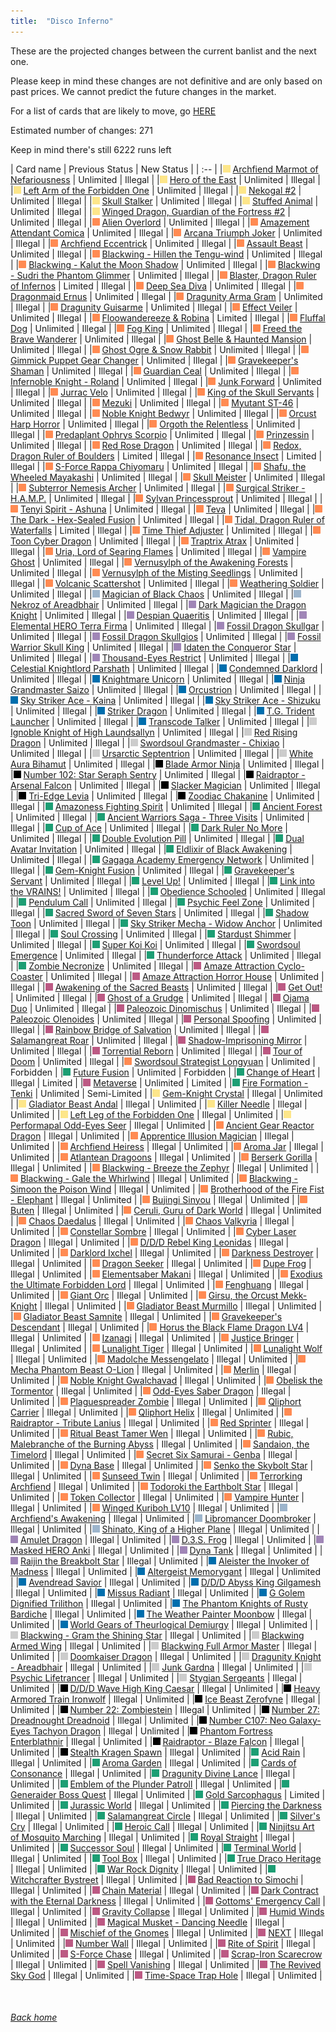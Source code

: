 ```yaml
---
title:  "Disco Inferno"
---
```


These are the projected changes between the current banlist and the next one.

Please keep in mind these changes are not definitive and are only based on past prices. We cannot predict the future changes in the market.

For a list of cards that are likely to move, go [HERE](closeprices)

Estimated number of changes: 271

Keep in mind there's still 6222 runs left

| Card name | Previous Status | New Status |
| :-- |
|<img src="assets/vanilla.png" alt="Normal Monster" width="12" height="12"/> [Archfiend Marmot of Nefariousness](https://db.ygoprodeck.com/card/?search=Archfiend%20Marmot%20of%20Nefariousness) | Unlimited | Illegal |
|<img src="assets/vanilla.png" alt="Normal Monster" width="12" height="12"/> [Hero of the East](https://db.ygoprodeck.com/card/?search=Hero%20of%20the%20East) | Unlimited | Illegal |
|<img src="assets/vanilla.png" alt="Normal Monster" width="12" height="12"/> [Left Arm of the Forbidden One](https://db.ygoprodeck.com/card/?search=Left%20Arm%20of%20the%20Forbidden%20One) | Unlimited | Illegal |
|<img src="assets/vanilla.png" alt="Normal Monster" width="12" height="12"/> [Nekogal #2](https://db.ygoprodeck.com/card/?search=Nekogal%20#2) | Unlimited | Illegal |
|<img src="assets/vanilla.png" alt="Normal Monster" width="12" height="12"/> [Skull Stalker](https://db.ygoprodeck.com/card/?search=Skull%20Stalker) | Unlimited | Illegal |
|<img src="assets/vanilla.png" alt="Normal Monster" width="12" height="12"/> [Stuffed Animal](https://db.ygoprodeck.com/card/?search=Stuffed%20Animal) | Unlimited | Illegal |
|<img src="assets/vanilla.png" alt="Normal Monster" width="12" height="12"/> [Winged Dragon, Guardian of the Fortress #2](https://db.ygoprodeck.com/card/?search=Winged%20Dragon,%20Guardian%20of%20the%20Fortress%20#2) | Unlimited | Illegal |
|<img src="assets/effect.png" alt="Effect Monster" width="12" height="12"/> [Alien Overlord](https://db.ygoprodeck.com/card/?search=Alien%20Overlord) | Unlimited | Illegal |
|<img src="assets/effect.png" alt="Effect Monster" width="12" height="12"/> [Amazement Attendant Comica](https://db.ygoprodeck.com/card/?search=Amazement%20Attendant%20Comica) | Unlimited | Illegal |
|<img src="assets/effect.png" alt="Effect Monster" width="12" height="12"/> [Arcana Triumph Joker](https://db.ygoprodeck.com/card/?search=Arcana%20Triumph%20Joker) | Unlimited | Illegal |
|<img src="assets/effect.png" alt="Effect Monster" width="12" height="12"/> [Archfiend Eccentrick](https://db.ygoprodeck.com/card/?search=Archfiend%20Eccentrick) | Unlimited | Illegal |
|<img src="assets/effect.png" alt="Effect Monster" width="12" height="12"/> [Assault Beast](https://db.ygoprodeck.com/card/?search=Assault%20Beast) | Unlimited | Illegal |
|<img src="assets/effect.png" alt="Effect Monster" width="12" height="12"/> [Blackwing - Hillen the Tengu-wind](https://db.ygoprodeck.com/card/?search=Blackwing%20-%20Hillen%20the%20Tengu-wind) | Unlimited | Illegal |
|<img src="assets/effect.png" alt="Effect Monster" width="12" height="12"/> [Blackwing - Kalut the Moon Shadow](https://db.ygoprodeck.com/card/?search=Blackwing%20-%20Kalut%20the%20Moon%20Shadow) | Unlimited | Illegal |
|<img src="assets/effect.png" alt="Effect Monster" width="12" height="12"/> [Blackwing - Sudri the Phantom Glimmer](https://db.ygoprodeck.com/card/?search=Blackwing%20-%20Sudri%20the%20Phantom%20Glimmer) | Unlimited | Illegal |
|<img src="assets/effect.png" alt="Effect Monster" width="12" height="12"/> [Blaster, Dragon Ruler of Infernos](https://db.ygoprodeck.com/card/?search=Blaster,%20Dragon%20Ruler%20of%20Infernos) | Limited | Illegal |
|<img src="assets/effect.png" alt="Effect Monster" width="12" height="12"/> [Deep Sea Diva](https://db.ygoprodeck.com/card/?search=Deep%20Sea%20Diva) | Unlimited | Illegal |
|<img src="assets/effect.png" alt="Effect Monster" width="12" height="12"/> [Dragonmaid Ernus](https://db.ygoprodeck.com/card/?search=Dragonmaid%20Ernus) | Unlimited | Illegal |
|<img src="assets/effect.png" alt="Effect Monster" width="12" height="12"/> [Dragunity Arma Gram](https://db.ygoprodeck.com/card/?search=Dragunity%20Arma%20Gram) | Unlimited | Illegal |
|<img src="assets/effect.png" alt="Effect Monster" width="12" height="12"/> [Dragunity Guisarme](https://db.ygoprodeck.com/card/?search=Dragunity%20Guisarme) | Unlimited | Illegal |
|<img src="assets/effect.png" alt="Effect Monster" width="12" height="12"/> [Effect Veiler](https://db.ygoprodeck.com/card/?search=Effect%20Veiler) | Unlimited | Illegal |
|<img src="assets/effect.png" alt="Effect Monster" width="12" height="12"/> [Floowandereeze & Robina](https://db.ygoprodeck.com/card/?search=Floowandereeze%20%26%20Robina) | Limited | Illegal |
|<img src="assets/effect.png" alt="Effect Monster" width="12" height="12"/> [Fluffal Dog](https://db.ygoprodeck.com/card/?search=Fluffal%20Dog) | Unlimited | Illegal |
|<img src="assets/effect.png" alt="Effect Monster" width="12" height="12"/> [Fog King](https://db.ygoprodeck.com/card/?search=Fog%20King) | Unlimited | Illegal |
|<img src="assets/effect.png" alt="Effect Monster" width="12" height="12"/> [Freed the Brave Wanderer](https://db.ygoprodeck.com/card/?search=Freed%20the%20Brave%20Wanderer) | Unlimited | Illegal |
|<img src="assets/effect.png" alt="Effect Monster" width="12" height="12"/> [Ghost Belle & Haunted Mansion](https://db.ygoprodeck.com/card/?search=Ghost%20Belle%20%26%20Haunted%20Mansion) | Unlimited | Illegal |
|<img src="assets/effect.png" alt="Effect Monster" width="12" height="12"/> [Ghost Ogre & Snow Rabbit](https://db.ygoprodeck.com/card/?search=Ghost%20Ogre%20%26%20Snow%20Rabbit) | Unlimited | Illegal |
|<img src="assets/effect.png" alt="Effect Monster" width="12" height="12"/> [Gimmick Puppet Gear Changer](https://db.ygoprodeck.com/card/?search=Gimmick%20Puppet%20Gear%20Changer) | Unlimited | Illegal |
|<img src="assets/effect.png" alt="Effect Monster" width="12" height="12"/> [Gravekeeper's Shaman](https://db.ygoprodeck.com/card/?search=Gravekeeper's%20Shaman) | Unlimited | Illegal |
|<img src="assets/effect.png" alt="Effect Monster" width="12" height="12"/> [Guardian Ceal](https://db.ygoprodeck.com/card/?search=Guardian%20Ceal) | Unlimited | Illegal |
|<img src="assets/effect.png" alt="Effect Monster" width="12" height="12"/> [Infernoble Knight - Roland](https://db.ygoprodeck.com/card/?search=Infernoble%20Knight%20-%20Roland) | Unlimited | Illegal |
|<img src="assets/effect.png" alt="Effect Monster" width="12" height="12"/> [Junk Forward](https://db.ygoprodeck.com/card/?search=Junk%20Forward) | Unlimited | Illegal |
|<img src="assets/effect.png" alt="Effect Monster" width="12" height="12"/> [Jurrac Velo](https://db.ygoprodeck.com/card/?search=Jurrac%20Velo) | Unlimited | Illegal |
|<img src="assets/effect.png" alt="Effect Monster" width="12" height="12"/> [King of the Skull Servants](https://db.ygoprodeck.com/card/?search=King%20of%20the%20Skull%20Servants) | Unlimited | Illegal |
|<img src="assets/effect.png" alt="Effect Monster" width="12" height="12"/> [Mezuki](https://db.ygoprodeck.com/card/?search=Mezuki) | Unlimited | Illegal |
|<img src="assets/effect.png" alt="Effect Monster" width="12" height="12"/> [Myutant ST-46](https://db.ygoprodeck.com/card/?search=Myutant%20ST-46) | Unlimited | Illegal |
|<img src="assets/effect.png" alt="Effect Monster" width="12" height="12"/> [Noble Knight Bedwyr](https://db.ygoprodeck.com/card/?search=Noble%20Knight%20Bedwyr) | Unlimited | Illegal |
|<img src="assets/effect.png" alt="Effect Monster" width="12" height="12"/> [Orcust Harp Horror](https://db.ygoprodeck.com/card/?search=Orcust%20Harp%20Horror) | Unlimited | Illegal |
|<img src="assets/effect.png" alt="Effect Monster" width="12" height="12"/> [Orgoth the Relentless](https://db.ygoprodeck.com/card/?search=Orgoth%20the%20Relentless) | Unlimited | Illegal |
|<img src="assets/effect.png" alt="Effect Monster" width="12" height="12"/> [Predaplant Ophrys Scorpio](https://db.ygoprodeck.com/card/?search=Predaplant%20Ophrys%20Scorpio) | Unlimited | Illegal |
|<img src="assets/effect.png" alt="Effect Monster" width="12" height="12"/> [Prinzessin](https://db.ygoprodeck.com/card/?search=Prinzessin) | Unlimited | Illegal |
|<img src="assets/effect.png" alt="Effect Monster" width="12" height="12"/> [Red Rose Dragon](https://db.ygoprodeck.com/card/?search=Red%20Rose%20Dragon) | Unlimited | Illegal |
|<img src="assets/effect.png" alt="Effect Monster" width="12" height="12"/> [Redox, Dragon Ruler of Boulders](https://db.ygoprodeck.com/card/?search=Redox,%20Dragon%20Ruler%20of%20Boulders) | Limited | Illegal |
|<img src="assets/effect.png" alt="Effect Monster" width="12" height="12"/> [Resonance Insect](https://db.ygoprodeck.com/card/?search=Resonance%20Insect) | Limited | Illegal |
|<img src="assets/effect.png" alt="Effect Monster" width="12" height="12"/> [S-Force Rappa Chiyomaru](https://db.ygoprodeck.com/card/?search=S-Force%20Rappa%20Chiyomaru) | Unlimited | Illegal |
|<img src="assets/effect.png" alt="Effect Monster" width="12" height="12"/> [Shafu, the Wheeled Mayakashi](https://db.ygoprodeck.com/card/?search=Shafu,%20the%20Wheeled%20Mayakashi) | Unlimited | Illegal |
|<img src="assets/effect.png" alt="Effect Monster" width="12" height="12"/> [Skull Meister](https://db.ygoprodeck.com/card/?search=Skull%20Meister) | Unlimited | Illegal |
|<img src="assets/effect.png" alt="Effect Monster" width="12" height="12"/> [Subterror Nemesis Archer](https://db.ygoprodeck.com/card/?search=Subterror%20Nemesis%20Archer) | Unlimited | Illegal |
|<img src="assets/effect.png" alt="Effect Monster" width="12" height="12"/> [Surgical Striker - H.A.M.P.](https://db.ygoprodeck.com/card/?search=Surgical%20Striker%20-%20H.A.M.P.) | Unlimited | Illegal |
|<img src="assets/effect.png" alt="Effect Monster" width="12" height="12"/> [Sylvan Princessprout](https://db.ygoprodeck.com/card/?search=Sylvan%20Princessprout) | Unlimited | Illegal |
|<img src="assets/effect.png" alt="Effect Monster" width="12" height="12"/> [Tenyi Spirit - Ashuna](https://db.ygoprodeck.com/card/?search=Tenyi%20Spirit%20-%20Ashuna) | Unlimited | Illegal |
|<img src="assets/effect.png" alt="Effect Monster" width="12" height="12"/> [Teva](https://db.ygoprodeck.com/card/?search=Teva) | Unlimited | Illegal |
|<img src="assets/effect.png" alt="Effect Monster" width="12" height="12"/> [The Dark - Hex-Sealed Fusion](https://db.ygoprodeck.com/card/?search=The%20Dark%20-%20Hex-Sealed%20Fusion) | Unlimited | Illegal |
|<img src="assets/effect.png" alt="Effect Monster" width="12" height="12"/> [Tidal, Dragon Ruler of Waterfalls](https://db.ygoprodeck.com/card/?search=Tidal,%20Dragon%20Ruler%20of%20Waterfalls) | Limited | Illegal |
|<img src="assets/effect.png" alt="Effect Monster" width="12" height="12"/> [Time Thief Adjuster](https://db.ygoprodeck.com/card/?search=Time%20Thief%20Adjuster) | Unlimited | Illegal |
|<img src="assets/effect.png" alt="Effect Monster" width="12" height="12"/> [Toon Cyber Dragon](https://db.ygoprodeck.com/card/?search=Toon%20Cyber%20Dragon) | Unlimited | Illegal |
|<img src="assets/effect.png" alt="Effect Monster" width="12" height="12"/> [Traptrix Atrax](https://db.ygoprodeck.com/card/?search=Traptrix%20Atrax) | Unlimited | Illegal |
|<img src="assets/effect.png" alt="Effect Monster" width="12" height="12"/> [Uria, Lord of Searing Flames](https://db.ygoprodeck.com/card/?search=Uria,%20Lord%20of%20Searing%20Flames) | Unlimited | Illegal |
|<img src="assets/effect.png" alt="Effect Monster" width="12" height="12"/> [Vampire Ghost](https://db.ygoprodeck.com/card/?search=Vampire%20Ghost) | Unlimited | Illegal |
|<img src="assets/effect.png" alt="Effect Monster" width="12" height="12"/> [Vernusylph of the Awakening Forests](https://db.ygoprodeck.com/card/?search=Vernusylph%20of%20the%20Awakening%20Forests) | Unlimited | Illegal |
|<img src="assets/effect.png" alt="Effect Monster" width="12" height="12"/> [Vernusylph of the Misting Seedlings](https://db.ygoprodeck.com/card/?search=Vernusylph%20of%20the%20Misting%20Seedlings) | Unlimited | Illegal |
|<img src="assets/effect.png" alt="Effect Monster" width="12" height="12"/> [Volcanic Scattershot](https://db.ygoprodeck.com/card/?search=Volcanic%20Scattershot) | Unlimited | Illegal |
|<img src="assets/effect.png" alt="Effect Monster" width="12" height="12"/> [Weathering Soldier](https://db.ygoprodeck.com/card/?search=Weathering%20Soldier) | Unlimited | Illegal |
|<img src="assets/ritual.png" alt="Ritual Monster" width="12" height="12"/> [Magician of Black Chaos](https://db.ygoprodeck.com/card/?search=Magician%20of%20Black%20Chaos) | Unlimited | Illegal |
|<img src="assets/ritual.png" alt="Ritual Monster" width="12" height="12"/> [Nekroz of Areadbhair](https://db.ygoprodeck.com/card/?search=Nekroz%20of%20Areadbhair) | Unlimited | Illegal |
|<img src="assets/fusion.png" alt="XYZ Fusion" width="12" height="12"/> [Dark Magician the Dragon Knight](https://db.ygoprodeck.com/card/?search=Dark%20Magician%20the%20Dragon%20Knight) | Unlimited | Illegal |
|<img src="assets/fusion.png" alt="XYZ Fusion" width="12" height="12"/> [Despian Quaeritis](https://db.ygoprodeck.com/card/?search=Despian%20Quaeritis) | Unlimited | Illegal |
|<img src="assets/fusion.png" alt="XYZ Fusion" width="12" height="12"/> [Elemental HERO Terra Firma](https://db.ygoprodeck.com/card/?search=Elemental%20HERO%20Terra%20Firma) | Unlimited | Illegal |
|<img src="assets/fusion.png" alt="XYZ Fusion" width="12" height="12"/> [Fossil Dragon Skullgar](https://db.ygoprodeck.com/card/?search=Fossil%20Dragon%20Skullgar) | Unlimited | Illegal |
|<img src="assets/fusion.png" alt="XYZ Fusion" width="12" height="12"/> [Fossil Dragon Skullgios](https://db.ygoprodeck.com/card/?search=Fossil%20Dragon%20Skullgios) | Unlimited | Illegal |
|<img src="assets/fusion.png" alt="XYZ Fusion" width="12" height="12"/> [Fossil Warrior Skull King](https://db.ygoprodeck.com/card/?search=Fossil%20Warrior%20Skull%20King) | Unlimited | Illegal |
|<img src="assets/fusion.png" alt="XYZ Fusion" width="12" height="12"/> [Idaten the Conqueror Star](https://db.ygoprodeck.com/card/?search=Idaten%20the%20Conqueror%20Star) | Unlimited | Illegal |
|<img src="assets/fusion.png" alt="XYZ Fusion" width="12" height="12"/> [Thousand-Eyes Restrict](https://db.ygoprodeck.com/card/?search=Thousand-Eyes%20Restrict) | Unlimited | Illegal |
|<img src="assets/link.png" alt="Link Monster" width="12" height="12"/> [Celestial Knightlord Parshath](https://db.ygoprodeck.com/card/?search=Celestial%20Knightlord%20Parshath) | Unlimited | Illegal |
|<img src="assets/link.png" alt="Link Monster" width="12" height="12"/> [Condemned Darklord](https://db.ygoprodeck.com/card/?search=Condemned%20Darklord) | Unlimited | Illegal |
|<img src="assets/link.png" alt="Link Monster" width="12" height="12"/> [Knightmare Unicorn](https://db.ygoprodeck.com/card/?search=Knightmare%20Unicorn) | Unlimited | Illegal |
|<img src="assets/link.png" alt="Link Monster" width="12" height="12"/> [Ninja Grandmaster Saizo](https://db.ygoprodeck.com/card/?search=Ninja%20Grandmaster%20Saizo) | Unlimited | Illegal |
|<img src="assets/link.png" alt="Link Monster" width="12" height="12"/> [Orcustrion](https://db.ygoprodeck.com/card/?search=Orcustrion) | Unlimited | Illegal |
|<img src="assets/link.png" alt="Link Monster" width="12" height="12"/> [Sky Striker Ace - Kaina](https://db.ygoprodeck.com/card/?search=Sky%20Striker%20Ace%20-%20Kaina) | Unlimited | Illegal |
|<img src="assets/link.png" alt="Link Monster" width="12" height="12"/> [Sky Striker Ace - Shizuku](https://db.ygoprodeck.com/card/?search=Sky%20Striker%20Ace%20-%20Shizuku) | Unlimited | Illegal |
|<img src="assets/link.png" alt="Link Monster" width="12" height="12"/> [Striker Dragon](https://db.ygoprodeck.com/card/?search=Striker%20Dragon) | Unlimited | Illegal |
|<img src="assets/link.png" alt="Link Monster" width="12" height="12"/> [T.G. Trident Launcher](https://db.ygoprodeck.com/card/?search=T.G.%20Trident%20Launcher) | Unlimited | Illegal |
|<img src="assets/link.png" alt="Link Monster" width="12" height="12"/> [Transcode Talker](https://db.ygoprodeck.com/card/?search=Transcode%20Talker) | Unlimited | Illegal |
|<img src="assets/synchro.png" alt="Synchro Monster" width="12" height="12"/> [Ignoble Knight of High Laundsallyn](https://db.ygoprodeck.com/card/?search=Ignoble%20Knight%20of%20High%20Laundsallyn) | Unlimited | Illegal |
|<img src="assets/synchro.png" alt="Synchro Monster" width="12" height="12"/> [Red Rising Dragon](https://db.ygoprodeck.com/card/?search=Red%20Rising%20Dragon) | Unlimited | Illegal |
|<img src="assets/synchro.png" alt="Synchro Monster" width="12" height="12"/> [Swordsoul Grandmaster - Chixiao](https://db.ygoprodeck.com/card/?search=Swordsoul%20Grandmaster%20-%20Chixiao) | Unlimited | Illegal |
|<img src="assets/synchro.png" alt="Synchro Monster" width="12" height="12"/> [Ursarctic Septentrion](https://db.ygoprodeck.com/card/?search=Ursarctic%20Septentrion) | Unlimited | Illegal |
|<img src="assets/synchro.png" alt="Synchro Monster" width="12" height="12"/> [White Aura Bihamut](https://db.ygoprodeck.com/card/?search=White%20Aura%20Bihamut) | Unlimited | Illegal |
|<img src="assets/xyz.png" alt="XYZ Monster" width="12" height="12"/> [Blade Armor Ninja](https://db.ygoprodeck.com/card/?search=Blade%20Armor%20Ninja) | Unlimited | Illegal |
|<img src="assets/xyz.png" alt="XYZ Monster" width="12" height="12"/> [Number 102: Star Seraph Sentry](https://db.ygoprodeck.com/card/?search=Number%20102:%20Star%20Seraph%20Sentry) | Unlimited | Illegal |
|<img src="assets/xyz.png" alt="XYZ Monster" width="12" height="12"/> [Raidraptor - Arsenal Falcon](https://db.ygoprodeck.com/card/?search=Raidraptor%20-%20Arsenal%20Falcon) | Unlimited | Illegal |
|<img src="assets/xyz.png" alt="XYZ Monster" width="12" height="12"/> [Slacker Magician](https://db.ygoprodeck.com/card/?search=Slacker%20Magician) | Unlimited | Illegal |
|<img src="assets/xyz.png" alt="XYZ Monster" width="12" height="12"/> [Tri-Edge Levia](https://db.ygoprodeck.com/card/?search=Tri-Edge%20Levia) | Unlimited | Illegal |
|<img src="assets/xyz.png" alt="XYZ Monster" width="12" height="12"/> [Zoodiac Chakanine](https://db.ygoprodeck.com/card/?search=Zoodiac%20Chakanine) | Unlimited | Illegal |
|<img src="assets/spell.png" alt="Spell" width="12" height="12"/> [Amazoness Fighting Spirit](https://db.ygoprodeck.com/card/?search=Amazoness%20Fighting%20Spirit) | Unlimited | Illegal |
|<img src="assets/spell.png" alt="Spell" width="12" height="12"/> [Ancient Forest](https://db.ygoprodeck.com/card/?search=Ancient%20Forest) | Unlimited | Illegal |
|<img src="assets/spell.png" alt="Spell" width="12" height="12"/> [Ancient Warriors Saga - Three Visits](https://db.ygoprodeck.com/card/?search=Ancient%20Warriors%20Saga%20-%20Three%20Visits) | Unlimited | Illegal |
|<img src="assets/spell.png" alt="Spell" width="12" height="12"/> [Cup of Ace](https://db.ygoprodeck.com/card/?search=Cup%20of%20Ace) | Unlimited | Illegal |
|<img src="assets/spell.png" alt="Spell" width="12" height="12"/> [Dark Ruler No More](https://db.ygoprodeck.com/card/?search=Dark%20Ruler%20No%20More) | Unlimited | Illegal |
|<img src="assets/spell.png" alt="Spell" width="12" height="12"/> [Double Evolution Pill](https://db.ygoprodeck.com/card/?search=Double%20Evolution%20Pill) | Unlimited | Illegal |
|<img src="assets/spell.png" alt="Spell" width="12" height="12"/> [Dual Avatar Invitation](https://db.ygoprodeck.com/card/?search=Dual%20Avatar%20Invitation) | Unlimited | Illegal |
|<img src="assets/spell.png" alt="Spell" width="12" height="12"/> [Eldlixir of Black Awakening](https://db.ygoprodeck.com/card/?search=Eldlixir%20of%20Black%20Awakening) | Unlimited | Illegal |
|<img src="assets/spell.png" alt="Spell" width="12" height="12"/> [Gagaga Academy Emergency Network](https://db.ygoprodeck.com/card/?search=Gagaga%20Academy%20Emergency%20Network) | Unlimited | Illegal |
|<img src="assets/spell.png" alt="Spell" width="12" height="12"/> [Gem-Knight Fusion](https://db.ygoprodeck.com/card/?search=Gem-Knight%20Fusion) | Unlimited | Illegal |
|<img src="assets/spell.png" alt="Spell" width="12" height="12"/> [Gravekeeper's Servant](https://db.ygoprodeck.com/card/?search=Gravekeeper's%20Servant) | Unlimited | Illegal |
|<img src="assets/spell.png" alt="Spell" width="12" height="12"/> [Level Up!](https://db.ygoprodeck.com/card/?search=Level%20Up!) | Unlimited | Illegal |
|<img src="assets/spell.png" alt="Spell" width="12" height="12"/> [Link into the VRAINS!](https://db.ygoprodeck.com/card/?search=Link%20into%20the%20VRAINS!) | Unlimited | Illegal |
|<img src="assets/spell.png" alt="Spell" width="12" height="12"/> [Obedience Schooled](https://db.ygoprodeck.com/card/?search=Obedience%20Schooled) | Unlimited | Illegal |
|<img src="assets/spell.png" alt="Spell" width="12" height="12"/> [Pendulum Call](https://db.ygoprodeck.com/card/?search=Pendulum%20Call) | Unlimited | Illegal |
|<img src="assets/spell.png" alt="Spell" width="12" height="12"/> [Psychic Feel Zone](https://db.ygoprodeck.com/card/?search=Psychic%20Feel%20Zone) | Unlimited | Illegal |
|<img src="assets/spell.png" alt="Spell" width="12" height="12"/> [Sacred Sword of Seven Stars](https://db.ygoprodeck.com/card/?search=Sacred%20Sword%20of%20Seven%20Stars) | Unlimited | Illegal |
|<img src="assets/spell.png" alt="Spell" width="12" height="12"/> [Shadow Toon](https://db.ygoprodeck.com/card/?search=Shadow%20Toon) | Unlimited | Illegal |
|<img src="assets/spell.png" alt="Spell" width="12" height="12"/> [Sky Striker Mecha - Widow Anchor](https://db.ygoprodeck.com/card/?search=Sky%20Striker%20Mecha%20-%20Widow%20Anchor) | Unlimited | Illegal |
|<img src="assets/spell.png" alt="Spell" width="12" height="12"/> [Soul Crossing](https://db.ygoprodeck.com/card/?search=Soul%20Crossing) | Unlimited | Illegal |
|<img src="assets/spell.png" alt="Spell" width="12" height="12"/> [Stardust Shimmer](https://db.ygoprodeck.com/card/?search=Stardust%20Shimmer) | Unlimited | Illegal |
|<img src="assets/spell.png" alt="Spell" width="12" height="12"/> [Super Koi Koi](https://db.ygoprodeck.com/card/?search=Super%20Koi%20Koi) | Unlimited | Illegal |
|<img src="assets/spell.png" alt="Spell" width="12" height="12"/> [Swordsoul Emergence](https://db.ygoprodeck.com/card/?search=Swordsoul%20Emergence) | Unlimited | Illegal |
|<img src="assets/spell.png" alt="Spell" width="12" height="12"/> [Thunderforce Attack](https://db.ygoprodeck.com/card/?search=Thunderforce%20Attack) | Unlimited | Illegal |
|<img src="assets/spell.png" alt="Spell" width="12" height="12"/> [Zombie Necronize](https://db.ygoprodeck.com/card/?search=Zombie%20Necronize) | Unlimited | Illegal |
|<img src="assets/trap.png" alt="Trap" width="12" height="12"/> [Amaze Attraction Cyclo-Coaster](https://db.ygoprodeck.com/card/?search=Amaze%20Attraction%20Cyclo-Coaster) | Unlimited | Illegal |
|<img src="assets/trap.png" alt="Trap" width="12" height="12"/> [Amaze Attraction Horror House](https://db.ygoprodeck.com/card/?search=Amaze%20Attraction%20Horror%20House) | Unlimited | Illegal |
|<img src="assets/trap.png" alt="Trap" width="12" height="12"/> [Awakening of the Sacred Beasts](https://db.ygoprodeck.com/card/?search=Awakening%20of%20the%20Sacred%20Beasts) | Unlimited | Illegal |
|<img src="assets/trap.png" alt="Trap" width="12" height="12"/> [Get Out!](https://db.ygoprodeck.com/card/?search=Get%20Out!) | Unlimited | Illegal |
|<img src="assets/trap.png" alt="Trap" width="12" height="12"/> [Ghost of a Grudge](https://db.ygoprodeck.com/card/?search=Ghost%20of%20a%20Grudge) | Unlimited | Illegal |
|<img src="assets/trap.png" alt="Trap" width="12" height="12"/> [Ojama Duo](https://db.ygoprodeck.com/card/?search=Ojama%20Duo) | Unlimited | Illegal |
|<img src="assets/trap.png" alt="Trap" width="12" height="12"/> [Paleozoic Dinomischus](https://db.ygoprodeck.com/card/?search=Paleozoic%20Dinomischus) | Unlimited | Illegal |
|<img src="assets/trap.png" alt="Trap" width="12" height="12"/> [Paleozoic Olenoides](https://db.ygoprodeck.com/card/?search=Paleozoic%20Olenoides) | Unlimited | Illegal |
|<img src="assets/trap.png" alt="Trap" width="12" height="12"/> [Personal Spoofing](https://db.ygoprodeck.com/card/?search=Personal%20Spoofing) | Unlimited | Illegal |
|<img src="assets/trap.png" alt="Trap" width="12" height="12"/> [Rainbow Bridge of Salvation](https://db.ygoprodeck.com/card/?search=Rainbow%20Bridge%20of%20Salvation) | Unlimited | Illegal |
|<img src="assets/trap.png" alt="Trap" width="12" height="12"/> [Salamangreat Roar](https://db.ygoprodeck.com/card/?search=Salamangreat%20Roar) | Unlimited | Illegal |
|<img src="assets/trap.png" alt="Trap" width="12" height="12"/> [Shadow-Imprisoning Mirror](https://db.ygoprodeck.com/card/?search=Shadow-Imprisoning%20Mirror) | Unlimited | Illegal |
|<img src="assets/trap.png" alt="Trap" width="12" height="12"/> [Torrential Reborn](https://db.ygoprodeck.com/card/?search=Torrential%20Reborn) | Unlimited | Illegal |
|<img src="assets/trap.png" alt="Trap" width="12" height="12"/> [Tour of Doom](https://db.ygoprodeck.com/card/?search=Tour%20of%20Doom) | Unlimited | Illegal |
|<img src="assets/effect.png" alt="Effect Monster" width="12" height="12"/> [Swordsoul Strategist Longyuan](https://db.ygoprodeck.com/card/?search=Swordsoul%20Strategist%20Longyuan) | Unlimited | Forbidden |
|<img src="assets/spell.png" alt="Spell" width="12" height="12"/> [Future Fusion](https://db.ygoprodeck.com/card/?search=Future%20Fusion) | Unlimited | Forbidden |
|<img src="assets/spell.png" alt="Spell" width="12" height="12"/> [Change of Heart](https://db.ygoprodeck.com/card/?search=Change%20of%20Heart) | Illegal | Limited |
|<img src="assets/trap.png" alt="Trap" width="12" height="12"/> [Metaverse](https://db.ygoprodeck.com/card/?search=Metaverse) | Unlimited | Limited |
|<img src="assets/spell.png" alt="Spell" width="12" height="12"/> [Fire Formation - Tenki](https://db.ygoprodeck.com/card/?search=Fire%20Formation%20-%20Tenki) | Unlimited | Semi-Limited |
|<img src="assets/vanilla.png" alt="Normal Monster" width="12" height="12"/> [Gem-Knight Crystal](https://db.ygoprodeck.com/card/?search=Gem-Knight%20Crystal) | Illegal | Unlimited |
|<img src="assets/vanilla.png" alt="Normal Monster" width="12" height="12"/> [Gladiator Beast Andal](https://db.ygoprodeck.com/card/?search=Gladiator%20Beast%20Andal) | Illegal | Unlimited |
|<img src="assets/vanilla.png" alt="Normal Monster" width="12" height="12"/> [Killer Needle](https://db.ygoprodeck.com/card/?search=Killer%20Needle) | Illegal | Unlimited |
|<img src="assets/vanilla.png" alt="Normal Monster" width="12" height="12"/> [Left Leg of the Forbidden One](https://db.ygoprodeck.com/card/?search=Left%20Leg%20of%20the%20Forbidden%20One) | Illegal | Unlimited |
|<img src="assets/vanilla.png" alt="Normal Monster" width="12" height="12"/> [Performapal Odd-Eyes Seer](https://db.ygoprodeck.com/card/?search=Performapal%20Odd-Eyes%20Seer) | Illegal | Unlimited |
|<img src="assets/effect.png" alt="Effect Monster" width="12" height="12"/> [Ancient Gear Reactor Dragon](https://db.ygoprodeck.com/card/?search=Ancient%20Gear%20Reactor%20Dragon) | Illegal | Unlimited |
|<img src="assets/effect.png" alt="Effect Monster" width="12" height="12"/> [Apprentice Illusion Magician](https://db.ygoprodeck.com/card/?search=Apprentice%20Illusion%20Magician) | Illegal | Unlimited |
|<img src="assets/effect.png" alt="Effect Monster" width="12" height="12"/> [Archfiend Heiress](https://db.ygoprodeck.com/card/?search=Archfiend%20Heiress) | Illegal | Unlimited |
|<img src="assets/effect.png" alt="Effect Monster" width="12" height="12"/> [Aroma Jar](https://db.ygoprodeck.com/card/?search=Aroma%20Jar) | Illegal | Unlimited |
|<img src="assets/effect.png" alt="Effect Monster" width="12" height="12"/> [Atlantean Dragoons](https://db.ygoprodeck.com/card/?search=Atlantean%20Dragoons) | Illegal | Unlimited |
|<img src="assets/effect.png" alt="Effect Monster" width="12" height="12"/> [Berserk Gorilla](https://db.ygoprodeck.com/card/?search=Berserk%20Gorilla) | Illegal | Unlimited |
|<img src="assets/effect.png" alt="Effect Monster" width="12" height="12"/> [Blackwing - Breeze the Zephyr](https://db.ygoprodeck.com/card/?search=Blackwing%20-%20Breeze%20the%20Zephyr) | Illegal | Unlimited |
|<img src="assets/effect.png" alt="Effect Monster" width="12" height="12"/> [Blackwing - Gale the Whirlwind](https://db.ygoprodeck.com/card/?search=Blackwing%20-%20Gale%20the%20Whirlwind) | Illegal | Unlimited |
|<img src="assets/effect.png" alt="Effect Monster" width="12" height="12"/> [Blackwing - Simoon the Poison Wind](https://db.ygoprodeck.com/card/?search=Blackwing%20-%20Simoon%20the%20Poison%20Wind) | Illegal | Unlimited |
|<img src="assets/effect.png" alt="Effect Monster" width="12" height="12"/> [Brotherhood of the Fire Fist - Elephant](https://db.ygoprodeck.com/card/?search=Brotherhood%20of%20the%20Fire%20Fist%20-%20Elephant) | Illegal | Unlimited |
|<img src="assets/effect.png" alt="Effect Monster" width="12" height="12"/> [Bujingi Sinyou](https://db.ygoprodeck.com/card/?search=Bujingi%20Sinyou) | Illegal | Unlimited |
|<img src="assets/effect.png" alt="Effect Monster" width="12" height="12"/> [Buten](https://db.ygoprodeck.com/card/?search=Buten) | Illegal | Unlimited |
|<img src="assets/effect.png" alt="Effect Monster" width="12" height="12"/> [Ceruli, Guru of Dark World](https://db.ygoprodeck.com/card/?search=Ceruli,%20Guru%20of%20Dark%20World) | Illegal | Unlimited |
|<img src="assets/effect.png" alt="Effect Monster" width="12" height="12"/> [Chaos Daedalus](https://db.ygoprodeck.com/card/?search=Chaos%20Daedalus) | Illegal | Unlimited |
|<img src="assets/effect.png" alt="Effect Monster" width="12" height="12"/> [Chaos Valkyria](https://db.ygoprodeck.com/card/?search=Chaos%20Valkyria) | Illegal | Unlimited |
|<img src="assets/effect.png" alt="Effect Monster" width="12" height="12"/> [Constellar Sombre](https://db.ygoprodeck.com/card/?search=Constellar%20Sombre) | Illegal | Unlimited |
|<img src="assets/effect.png" alt="Effect Monster" width="12" height="12"/> [Cyber Laser Dragon](https://db.ygoprodeck.com/card/?search=Cyber%20Laser%20Dragon) | Illegal | Unlimited |
|<img src="assets/effect.png" alt="Effect Monster" width="12" height="12"/> [D/D/D Rebel King Leonidas](https://db.ygoprodeck.com/card/?search=D/D/D%20Rebel%20King%20Leonidas) | Illegal | Unlimited |
|<img src="assets/effect.png" alt="Effect Monster" width="12" height="12"/> [Darklord Ixchel](https://db.ygoprodeck.com/card/?search=Darklord%20Ixchel) | Illegal | Unlimited |
|<img src="assets/effect.png" alt="Effect Monster" width="12" height="12"/> [Darkness Destroyer](https://db.ygoprodeck.com/card/?search=Darkness%20Destroyer) | Illegal | Unlimited |
|<img src="assets/effect.png" alt="Effect Monster" width="12" height="12"/> [Dragon Seeker](https://db.ygoprodeck.com/card/?search=Dragon%20Seeker) | Illegal | Unlimited |
|<img src="assets/effect.png" alt="Effect Monster" width="12" height="12"/> [Dupe Frog](https://db.ygoprodeck.com/card/?search=Dupe%20Frog) | Illegal | Unlimited |
|<img src="assets/effect.png" alt="Effect Monster" width="12" height="12"/> [Elementsaber Makani](https://db.ygoprodeck.com/card/?search=Elementsaber%20Makani) | Illegal | Unlimited |
|<img src="assets/effect.png" alt="Effect Monster" width="12" height="12"/> [Exodius the Ultimate Forbidden Lord](https://db.ygoprodeck.com/card/?search=Exodius%20the%20Ultimate%20Forbidden%20Lord) | Illegal | Unlimited |
|<img src="assets/effect.png" alt="Effect Monster" width="12" height="12"/> [Fenghuang](https://db.ygoprodeck.com/card/?search=Fenghuang) | Illegal | Unlimited |
|<img src="assets/effect.png" alt="Effect Monster" width="12" height="12"/> [Giant Orc](https://db.ygoprodeck.com/card/?search=Giant%20Orc) | Illegal | Unlimited |
|<img src="assets/effect.png" alt="Effect Monster" width="12" height="12"/> [Girsu, the Orcust Mekk-Knight](https://db.ygoprodeck.com/card/?search=Girsu,%20the%20Orcust%20Mekk-Knight) | Illegal | Unlimited |
|<img src="assets/effect.png" alt="Effect Monster" width="12" height="12"/> [Gladiator Beast Murmillo](https://db.ygoprodeck.com/card/?search=Gladiator%20Beast%20Murmillo) | Illegal | Unlimited |
|<img src="assets/effect.png" alt="Effect Monster" width="12" height="12"/> [Gladiator Beast Samnite](https://db.ygoprodeck.com/card/?search=Gladiator%20Beast%20Samnite) | Illegal | Unlimited |
|<img src="assets/effect.png" alt="Effect Monster" width="12" height="12"/> [Gravekeeper's Descendant](https://db.ygoprodeck.com/card/?search=Gravekeeper's%20Descendant) | Illegal | Unlimited |
|<img src="assets/effect.png" alt="Effect Monster" width="12" height="12"/> [Horus the Black Flame Dragon LV4](https://db.ygoprodeck.com/card/?search=Horus%20the%20Black%20Flame%20Dragon%20LV4) | Illegal | Unlimited |
|<img src="assets/effect.png" alt="Effect Monster" width="12" height="12"/> [Izanagi](https://db.ygoprodeck.com/card/?search=Izanagi) | Illegal | Unlimited |
|<img src="assets/effect.png" alt="Effect Monster" width="12" height="12"/> [Justice Bringer](https://db.ygoprodeck.com/card/?search=Justice%20Bringer) | Illegal | Unlimited |
|<img src="assets/effect.png" alt="Effect Monster" width="12" height="12"/> [Lunalight Tiger](https://db.ygoprodeck.com/card/?search=Lunalight%20Tiger) | Illegal | Unlimited |
|<img src="assets/effect.png" alt="Effect Monster" width="12" height="12"/> [Lunalight Wolf](https://db.ygoprodeck.com/card/?search=Lunalight%20Wolf) | Illegal | Unlimited |
|<img src="assets/effect.png" alt="Effect Monster" width="12" height="12"/> [Madolche Messengelato](https://db.ygoprodeck.com/card/?search=Madolche%20Messengelato) | Illegal | Unlimited |
|<img src="assets/effect.png" alt="Effect Monster" width="12" height="12"/> [Mecha Phantom Beast O-Lion](https://db.ygoprodeck.com/card/?search=Mecha%20Phantom%20Beast%20O-Lion) | Illegal | Unlimited |
|<img src="assets/effect.png" alt="Effect Monster" width="12" height="12"/> [Merlin](https://db.ygoprodeck.com/card/?search=Merlin) | Illegal | Unlimited |
|<img src="assets/effect.png" alt="Effect Monster" width="12" height="12"/> [Noble Knight Gwalchavad](https://db.ygoprodeck.com/card/?search=Noble%20Knight%20Gwalchavad) | Illegal | Unlimited |
|<img src="assets/effect.png" alt="Effect Monster" width="12" height="12"/> [Obelisk the Tormentor](https://db.ygoprodeck.com/card/?search=Obelisk%20the%20Tormentor) | Illegal | Unlimited |
|<img src="assets/effect.png" alt="Effect Monster" width="12" height="12"/> [Odd-Eyes Saber Dragon](https://db.ygoprodeck.com/card/?search=Odd-Eyes%20Saber%20Dragon) | Illegal | Unlimited |
|<img src="assets/effect.png" alt="Effect Monster" width="12" height="12"/> [Plaguespreader Zombie](https://db.ygoprodeck.com/card/?search=Plaguespreader%20Zombie) | Illegal | Unlimited |
|<img src="assets/effect.png" alt="Effect Monster" width="12" height="12"/> [Qliphort Carrier](https://db.ygoprodeck.com/card/?search=Qliphort%20Carrier) | Illegal | Unlimited |
|<img src="assets/effect.png" alt="Effect Monster" width="12" height="12"/> [Qliphort Helix](https://db.ygoprodeck.com/card/?search=Qliphort%20Helix) | Illegal | Unlimited |
|<img src="assets/effect.png" alt="Effect Monster" width="12" height="12"/> [Raidraptor - Tribute Lanius](https://db.ygoprodeck.com/card/?search=Raidraptor%20-%20Tribute%20Lanius) | Illegal | Unlimited |
|<img src="assets/effect.png" alt="Effect Monster" width="12" height="12"/> [Red Sprinter](https://db.ygoprodeck.com/card/?search=Red%20Sprinter) | Illegal | Unlimited |
|<img src="assets/effect.png" alt="Effect Monster" width="12" height="12"/> [Ritual Beast Tamer Wen](https://db.ygoprodeck.com/card/?search=Ritual%20Beast%20Tamer%20Wen) | Illegal | Unlimited |
|<img src="assets/effect.png" alt="Effect Monster" width="12" height="12"/> [Rubic, Malebranche of the Burning Abyss](https://db.ygoprodeck.com/card/?search=Rubic,%20Malebranche%20of%20the%20Burning%20Abyss) | Illegal | Unlimited |
|<img src="assets/effect.png" alt="Effect Monster" width="12" height="12"/> [Sandaion, the Timelord](https://db.ygoprodeck.com/card/?search=Sandaion,%20the%20Timelord) | Illegal | Unlimited |
|<img src="assets/effect.png" alt="Effect Monster" width="12" height="12"/> [Secret Six Samurai - Genba](https://db.ygoprodeck.com/card/?search=Secret%20Six%20Samurai%20-%20Genba) | Illegal | Unlimited |
|<img src="assets/effect.png" alt="Effect Monster" width="12" height="12"/> [Dyna Base](https://db.ygoprodeck.com/card/?search=Dyna%20Base) | Illegal | Unlimited |
|<img src="assets/effect.png" alt="Effect Monster" width="12" height="12"/> [Senko the Skybolt Star](https://db.ygoprodeck.com/card/?search=Senko%20the%20Skybolt%20Star) | Illegal | Unlimited |
|<img src="assets/effect.png" alt="Effect Monster" width="12" height="12"/> [Sunseed Twin](https://db.ygoprodeck.com/card/?search=Sunseed%20Twin) | Illegal | Unlimited |
|<img src="assets/effect.png" alt="Effect Monster" width="12" height="12"/> [Terrorking Archfiend](https://db.ygoprodeck.com/card/?search=Terrorking%20Archfiend) | Illegal | Unlimited |
|<img src="assets/effect.png" alt="Effect Monster" width="12" height="12"/> [Todoroki the Earthbolt Star](https://db.ygoprodeck.com/card/?search=Todoroki%20the%20Earthbolt%20Star) | Illegal | Unlimited |
|<img src="assets/effect.png" alt="Effect Monster" width="12" height="12"/> [Token Collector](https://db.ygoprodeck.com/card/?search=Token%20Collector) | Illegal | Unlimited |
|<img src="assets/effect.png" alt="Effect Monster" width="12" height="12"/> [Vampire Hunter](https://db.ygoprodeck.com/card/?search=Vampire%20Hunter) | Illegal | Unlimited |
|<img src="assets/effect.png" alt="Effect Monster" width="12" height="12"/> [Winged Kuriboh LV10](https://db.ygoprodeck.com/card/?search=Winged%20Kuriboh%20LV10) | Illegal | Unlimited |
|<img src="assets/ritual.png" alt="Ritual Monster" width="12" height="12"/> [Archfiend's Awakening](https://db.ygoprodeck.com/card/?search=Archfiend's%20Awakening) | Illegal | Unlimited |
|<img src="assets/ritual.png" alt="Ritual Monster" width="12" height="12"/> [Libromancer Doombroker](https://db.ygoprodeck.com/card/?search=Libromancer%20Doombroker) | Illegal | Unlimited |
|<img src="assets/ritual.png" alt="Ritual Monster" width="12" height="12"/> [Shinato, King of a Higher Plane](https://db.ygoprodeck.com/card/?search=Shinato,%20King%20of%20a%20Higher%20Plane) | Illegal | Unlimited |
|<img src="assets/fusion.png" alt="XYZ Fusion" width="12" height="12"/> [Amulet Dragon](https://db.ygoprodeck.com/card/?search=Amulet%20Dragon) | Illegal | Unlimited |
|<img src="assets/fusion.png" alt="XYZ Fusion" width="12" height="12"/> [D.3.S. Frog](https://db.ygoprodeck.com/card/?search=D.3.S.%20Frog) | Illegal | Unlimited |
|<img src="assets/fusion.png" alt="XYZ Fusion" width="12" height="12"/> [Masked HERO Anki](https://db.ygoprodeck.com/card/?search=Masked%20HERO%20Anki) | Illegal | Unlimited |
|<img src="assets/fusion.png" alt="XYZ Fusion" width="12" height="12"/> [Dyna Tank](https://db.ygoprodeck.com/card/?search=Dyna%20Tank) | Illegal | Unlimited |
|<img src="assets/fusion.png" alt="XYZ Fusion" width="12" height="12"/> [Raijin the Breakbolt Star](https://db.ygoprodeck.com/card/?search=Raijin%20the%20Breakbolt%20Star) | Illegal | Unlimited |
|<img src="assets/link.png" alt="Link Monster" width="12" height="12"/> [Aleister the Invoker of Madness](https://db.ygoprodeck.com/card/?search=Aleister%20the%20Invoker%20of%20Madness) | Illegal | Unlimited |
|<img src="assets/link.png" alt="Link Monster" width="12" height="12"/> [Altergeist Memorygant](https://db.ygoprodeck.com/card/?search=Altergeist%20Memorygant) | Illegal | Unlimited |
|<img src="assets/link.png" alt="Link Monster" width="12" height="12"/> [Avendread Savior](https://db.ygoprodeck.com/card/?search=Avendread%20Savior) | Illegal | Unlimited |
|<img src="assets/link.png" alt="Link Monster" width="12" height="12"/> [D/D/D Abyss King Gilgamesh](https://db.ygoprodeck.com/card/?search=D/D/D%20Abyss%20King%20Gilgamesh) | Illegal | Unlimited |
|<img src="assets/link.png" alt="Link Monster" width="12" height="12"/> [Missus Radiant](https://db.ygoprodeck.com/card/?search=Missus%20Radiant) | Illegal | Unlimited |
|<img src="assets/link.png" alt="Link Monster" width="12" height="12"/> [G Golem Dignified Trilithon](https://db.ygoprodeck.com/card/?search=G%20Golem%20Dignified%20Trilithon) | Illegal | Unlimited |
|<img src="assets/link.png" alt="Link Monster" width="12" height="12"/> [The Phantom Knights of Rusty Bardiche](https://db.ygoprodeck.com/card/?search=The%20Phantom%20Knights%20of%20Rusty%20Bardiche) | Illegal | Unlimited |
|<img src="assets/link.png" alt="Link Monster" width="12" height="12"/> [The Weather Painter Moonbow](https://db.ygoprodeck.com/card/?search=The%20Weather%20Painter%20Moonbow) | Illegal | Unlimited |
|<img src="assets/link.png" alt="Link Monster" width="12" height="12"/> [World Gears of Theurlogical Demiurgy](https://db.ygoprodeck.com/card/?search=World%20Gears%20of%20Theurlogical%20Demiurgy) | Illegal | Unlimited |
|<img src="assets/synchro.png" alt="Synchro Monster" width="12" height="12"/> [Blackwing - Gram the Shining Star](https://db.ygoprodeck.com/card/?search=Blackwing%20-%20Gram%20the%20Shining%20Star) | Illegal | Unlimited |
|<img src="assets/synchro.png" alt="Synchro Monster" width="12" height="12"/> [Blackwing Armed Wing](https://db.ygoprodeck.com/card/?search=Blackwing%20Armed%20Wing) | Illegal | Unlimited |
|<img src="assets/synchro.png" alt="Synchro Monster" width="12" height="12"/> [Blackwing Full Armor Master](https://db.ygoprodeck.com/card/?search=Blackwing%20Full%20Armor%20Master) | Illegal | Unlimited |
|<img src="assets/synchro.png" alt="Synchro Monster" width="12" height="12"/> [Doomkaiser Dragon](https://db.ygoprodeck.com/card/?search=Doomkaiser%20Dragon) | Illegal | Unlimited |
|<img src="assets/synchro.png" alt="Synchro Monster" width="12" height="12"/> [Dragunity Knight - Areadbhair](https://db.ygoprodeck.com/card/?search=Dragunity%20Knight%20-%20Areadbhair) | Illegal | Unlimited |
|<img src="assets/synchro.png" alt="Synchro Monster" width="12" height="12"/> [Junk Gardna](https://db.ygoprodeck.com/card/?search=Junk%20Gardna) | Illegal | Unlimited |
|<img src="assets/synchro.png" alt="Synchro Monster" width="12" height="12"/> [Psychic Lifetrancer](https://db.ygoprodeck.com/card/?search=Psychic%20Lifetrancer) | Illegal | Unlimited |
|<img src="assets/synchro.png" alt="Synchro Monster" width="12" height="12"/> [Stygian Sergeants](https://db.ygoprodeck.com/card/?search=Stygian%20Sergeants) | Illegal | Unlimited |
|<img src="assets/xyz.png" alt="XYZ Monster" width="12" height="12"/> [D/D/D Wave High King Caesar](https://db.ygoprodeck.com/card/?search=D/D/D%20Wave%20High%20King%20Caesar) | Illegal | Unlimited |
|<img src="assets/xyz.png" alt="XYZ Monster" width="12" height="12"/> [Heavy Armored Train Ironwolf](https://db.ygoprodeck.com/card/?search=Heavy%20Armored%20Train%20Ironwolf) | Illegal | Unlimited |
|<img src="assets/xyz.png" alt="XYZ Monster" width="12" height="12"/> [Ice Beast Zerofyne](https://db.ygoprodeck.com/card/?search=Ice%20Beast%20Zerofyne) | Illegal | Unlimited |
|<img src="assets/xyz.png" alt="XYZ Monster" width="12" height="12"/> [Number 22: Zombiestein](https://db.ygoprodeck.com/card/?search=Number%2022:%20Zombiestein) | Illegal | Unlimited |
|<img src="assets/xyz.png" alt="XYZ Monster" width="12" height="12"/> [Number 27: Dreadnought Dreadnoid](https://db.ygoprodeck.com/card/?search=Number%2027:%20Dreadnought%20Dreadnoid) | Illegal | Unlimited |
|<img src="assets/xyz.png" alt="XYZ Monster" width="12" height="12"/> [Number C107: Neo Galaxy-Eyes Tachyon Dragon](https://db.ygoprodeck.com/card/?search=Number%20C107:%20Neo%20Galaxy-Eyes%20Tachyon%20Dragon) | Illegal | Unlimited |
|<img src="assets/xyz.png" alt="XYZ Monster" width="12" height="12"/> [Phantom Fortress Enterblathnir](https://db.ygoprodeck.com/card/?search=Phantom%20Fortress%20Enterblathnir) | Illegal | Unlimited |
|<img src="assets/xyz.png" alt="XYZ Monster" width="12" height="12"/> [Raidraptor - Blaze Falcon](https://db.ygoprodeck.com/card/?search=Raidraptor%20-%20Blaze%20Falcon) | Illegal | Unlimited |
|<img src="assets/xyz.png" alt="XYZ Monster" width="12" height="12"/> [Stealth Kragen Spawn](https://db.ygoprodeck.com/card/?search=Stealth%20Kragen%20Spawn) | Illegal | Unlimited |
|<img src="assets/spell.png" alt="Spell" width="12" height="12"/> [Acid Rain](https://db.ygoprodeck.com/card/?search=Acid%20Rain) | Illegal | Unlimited |
|<img src="assets/spell.png" alt="Spell" width="12" height="12"/> [Aroma Garden](https://db.ygoprodeck.com/card/?search=Aroma%20Garden) | Illegal | Unlimited |
|<img src="assets/spell.png" alt="Spell" width="12" height="12"/> [Cards of Consonance](https://db.ygoprodeck.com/card/?search=Cards%20of%20Consonance) | Illegal | Unlimited |
|<img src="assets/spell.png" alt="Spell" width="12" height="12"/> [Dragunity Divine Lance](https://db.ygoprodeck.com/card/?search=Dragunity%20Divine%20Lance) | Illegal | Unlimited |
|<img src="assets/spell.png" alt="Spell" width="12" height="12"/> [Emblem of the Plunder Patroll](https://db.ygoprodeck.com/card/?search=Emblem%20of%20the%20Plunder%20Patroll) | Illegal | Unlimited |
|<img src="assets/spell.png" alt="Spell" width="12" height="12"/> [Generaider Boss Quest](https://db.ygoprodeck.com/card/?search=Generaider%20Boss%20Quest) | Illegal | Unlimited |
|<img src="assets/spell.png" alt="Spell" width="12" height="12"/> [Gold Sarcophagus](https://db.ygoprodeck.com/card/?search=Gold%20Sarcophagus) | Limited | Unlimited |
|<img src="assets/spell.png" alt="Spell" width="12" height="12"/> [Jurassic World](https://db.ygoprodeck.com/card/?search=Jurassic%20World) | Illegal | Unlimited |
|<img src="assets/spell.png" alt="Spell" width="12" height="12"/> [Piercing the Darkness](https://db.ygoprodeck.com/card/?search=Piercing%20the%20Darkness) | Illegal | Unlimited |
|<img src="assets/spell.png" alt="Spell" width="12" height="12"/> [Salamangreat Circle](https://db.ygoprodeck.com/card/?search=Salamangreat%20Circle) | Illegal | Unlimited |
|<img src="assets/spell.png" alt="Spell" width="12" height="12"/> [Silver's Cry](https://db.ygoprodeck.com/card/?search=Silver's%20Cry) | Illegal | Unlimited |
|<img src="assets/spell.png" alt="Spell" width="12" height="12"/> [Heroic Call](https://db.ygoprodeck.com/card/?search=Heroic%20Call) | Illegal | Unlimited |
|<img src="assets/spell.png" alt="Spell" width="12" height="12"/> [Ninjitsu Art of Mosquito Marching](https://db.ygoprodeck.com/card/?search=Ninjitsu%20Art%20of%20Mosquito%20Marching) | Illegal | Unlimited |
|<img src="assets/spell.png" alt="Spell" width="12" height="12"/> [Royal Straight](https://db.ygoprodeck.com/card/?search=Royal%20Straight) | Illegal | Unlimited |
|<img src="assets/spell.png" alt="Spell" width="12" height="12"/> [Successor Soul](https://db.ygoprodeck.com/card/?search=Successor%20Soul) | Illegal | Unlimited |
|<img src="assets/spell.png" alt="Spell" width="12" height="12"/> [Terminal World](https://db.ygoprodeck.com/card/?search=Terminal%20World) | Illegal | Unlimited |
|<img src="assets/spell.png" alt="Spell" width="12" height="12"/> [Tool Box](https://db.ygoprodeck.com/card/?search=Tool%20Box) | Illegal | Unlimited |
|<img src="assets/spell.png" alt="Spell" width="12" height="12"/> [True Draco Heritage](https://db.ygoprodeck.com/card/?search=True%20Draco%20Heritage) | Illegal | Unlimited |
|<img src="assets/spell.png" alt="Spell" width="12" height="12"/> [War Rock Dignity](https://db.ygoprodeck.com/card/?search=War%20Rock%20Dignity) | Illegal | Unlimited |
|<img src="assets/spell.png" alt="Spell" width="12" height="12"/> [Witchcrafter Bystreet](https://db.ygoprodeck.com/card/?search=Witchcrafter%20Bystreet) | Illegal | Unlimited |
|<img src="assets/trap.png" alt="Trap" width="12" height="12"/> [Bad Reaction to Simochi](https://db.ygoprodeck.com/card/?search=Bad%20Reaction%20to%20Simochi) | Illegal | Unlimited |
|<img src="assets/trap.png" alt="Trap" width="12" height="12"/> [Chain Material](https://db.ygoprodeck.com/card/?search=Chain%20Material) | Illegal | Unlimited |
|<img src="assets/trap.png" alt="Trap" width="12" height="12"/> [Dark Contract with the Eternal Darkness](https://db.ygoprodeck.com/card/?search=Dark%20Contract%20with%20the%20Eternal%20Darkness) | Illegal | Unlimited |
|<img src="assets/trap.png" alt="Trap" width="12" height="12"/> [Gottoms' Emergency Call](https://db.ygoprodeck.com/card/?search=Gottoms'%20Emergency%20Call) | Illegal | Unlimited |
|<img src="assets/trap.png" alt="Trap" width="12" height="12"/> [Gravity Collapse](https://db.ygoprodeck.com/card/?search=Gravity%20Collapse) | Illegal | Unlimited |
|<img src="assets/trap.png" alt="Trap" width="12" height="12"/> [Humid Winds](https://db.ygoprodeck.com/card/?search=Humid%20Winds) | Illegal | Unlimited |
|<img src="assets/trap.png" alt="Trap" width="12" height="12"/> [Magical Musket - Dancing Needle](https://db.ygoprodeck.com/card/?search=Magical%20Musket%20-%20Dancing%20Needle) | Illegal | Unlimited |
|<img src="assets/trap.png" alt="Trap" width="12" height="12"/> [Mischief of the Gnomes](https://db.ygoprodeck.com/card/?search=Mischief%20of%20the%20Gnomes) | Illegal | Unlimited |
|<img src="assets/trap.png" alt="Trap" width="12" height="12"/> [NEXT](https://db.ygoprodeck.com/card/?search=NEXT) | Illegal | Unlimited |
|<img src="assets/trap.png" alt="Trap" width="12" height="12"/> [Number Wall](https://db.ygoprodeck.com/card/?search=Number%20Wall) | Illegal | Unlimited |
|<img src="assets/trap.png" alt="Trap" width="12" height="12"/> [Rite of Spirit](https://db.ygoprodeck.com/card/?search=Rite%20of%20Spirit) | Illegal | Unlimited |
|<img src="assets/trap.png" alt="Trap" width="12" height="12"/> [S-Force Chase](https://db.ygoprodeck.com/card/?search=S-Force%20Chase) | Illegal | Unlimited |
|<img src="assets/trap.png" alt="Trap" width="12" height="12"/> [Scrap-Iron Scarecrow](https://db.ygoprodeck.com/card/?search=Scrap-Iron%20Scarecrow) | Illegal | Unlimited |
|<img src="assets/trap.png" alt="Trap" width="12" height="12"/> [Spell Vanishing](https://db.ygoprodeck.com/card/?search=Spell%20Vanishing) | Illegal | Unlimited |
|<img src="assets/trap.png" alt="Trap" width="12" height="12"/> [The Revived Sky God](https://db.ygoprodeck.com/card/?search=The%20Revived%20Sky%20God) | Illegal | Unlimited |
|<img src="assets/trap.png" alt="Trap" width="12" height="12"/> [Time-Space Trap Hole](https://db.ygoprodeck.com/card/?search=Time-Space%20Trap%20Hole) | Illegal | Unlimited |

<br>

###### [Back home](index)